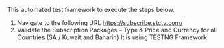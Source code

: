This automated test framework to execute the steps below.

1. Navigate to the following URL https://subscribe.stctv.com/
2. Validate the Subscription Packages – Type & Price and Currency for all Countries (SA /
Kuwait and Baharin)
It is using TESTNG Framework 
